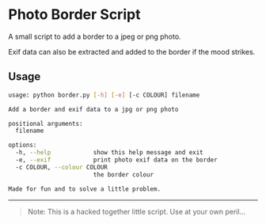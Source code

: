 # Photo Border Script

A small script to add a border to a jpeg or png photo.

Exif data can also be extracted and added to the border if the mood strikes.

## Usage

```bash
usage: python border.py [-h] [-e] [-c COLOUR] filename

Add a border and exif data to a jpg or png photo

positional arguments:
  filename

options:
  -h, --help            show this help message and exit
  -e, --exif            print photo exif data on the border
  -c COLOUR, --colour COLOUR
                        the border colour

Made for fun and to solve a little problem.
```

---

> Note: This is a hacked together little script. Use at your own peril...
